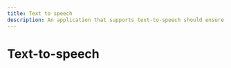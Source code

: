 ```yaml
---
title: Text to speech
description: An application that supports text-to-speech should ensure that international users can benefit from the feature.
---
```


# Text-to-speech
